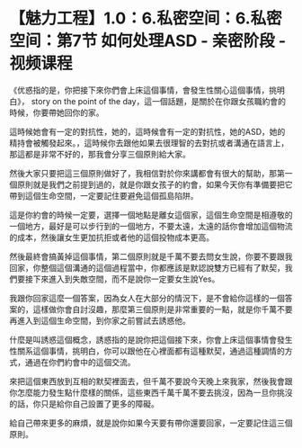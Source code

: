 # 【魅力工程】1.0：6.私密空间：6.私密空间：第7节 如何处理ASD - 亲密阶段 - 视频课程

《优惑指的是，你把接下來你們會上床這個事情，會發生性關心這個事情，挑明白》， story on the point of the day，這一個話題，是關於在你跟女孩職約會的時候，你要帶她回你的家。

這時候她會有一定的對抗性，她的，這時候會有一定的對抗性，她的ASD，她的精持會被觸發起來。，這時候你去跟他如果去很理智的去對抗或者溝通在語言上，那這都是非常不好的，那我會分享三個原則給大家。

然後大家只要把這三個原則做好了，我相信對於你來講都會有很大的幫助，那第一個原則就是我們之前提到過的，就是你跟女孩子的約會，如果今天你有準備要把它帶到這個生命空間，一定要記住要避免這個孤島陷阱。

這是你約會的時候一定要，選擇一個地點是離女這個家，這個生命空間是相遵敬的一個地方，最好是可以步行到的一個地方，不要太遠，太遠的話你會增加這個物流的成本，然後讓女生更加抗拒或者他的這個投物成本更高。

然後最終會搞黃掉這個事情，第二個原則就是千萬不要去問女生說，你要不要跟我回家，你整個這個溝通的這個過程當中，你都應該是默認說雙方已經有了默契，我們要接下來進入到失敵空間，而不是說你一定要女生說Yes。

我跟你回家這麼一個答案，因為女人在大部分的情況下，是不會給你這樣的一個答案的，這樣做你會自討沒趣，那麼第三個原則是非常重要的一點，就是你千萬不要再進入到這個生命空間，到你家之前嘗試去誘惑他。

什麼是叫誘惑這個概念，誘惑指的是說你把這個接下來，你會上床這個事情會發生性關系這個事情，挑明白，你可以跟他在心裡面都有這種默契，通過這種調情的方式，通過在你們約會中的這個交流。

來把這個東西放到互相的默契裡面去，但千萬不要說今天晚上來我家，然後我會跟你怎麼能力發生點什麼樣的關係，這些東西千萬千萬不要去挑沒，因為一旦你挑沒的話，你只是給你自己設置了更多的障礙。

給自己帶來更多的麻煩，就是說你如果今天要有帶你還要回家，一定要記住這三個原則。